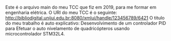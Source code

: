 Este é o arquivo main do meu TCC que fiz em 2019, para me formar em engenharia elétrica.
O URI do meu TCC é o seguinte: http://bibliodigital.unijui.edu.br:8080/xmlui/handle/123456789/6421
O titulo do meu trabalho é auto explicativo: Desenvolvimento de um controlador PID para Efetuar o auto nivelamento de quadricópteros usando microcontrolador STM32L4.

